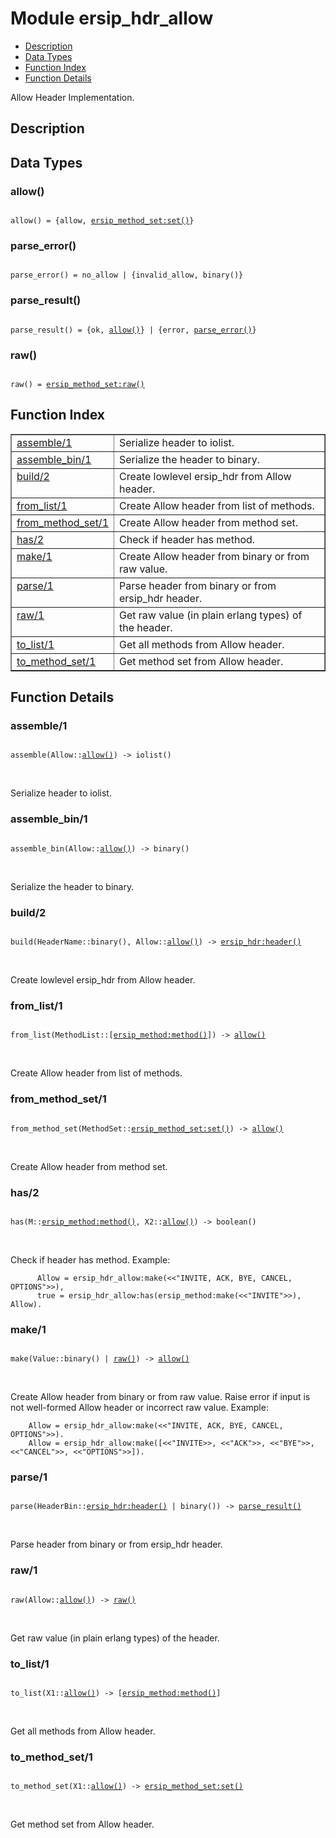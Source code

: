 

# Module ersip_hdr_allow #
* [Description](#description)
* [Data Types](#types)
* [Function Index](#index)
* [Function Details](#functions)

Allow Header Implementation.

<a name="description"></a>

## Description ##

<a name="types"></a>

## Data Types ##




### <a name="type-allow">allow()</a> ###


<pre><code>
allow() = {allow, <a href="ersip_method_set.md#type-set">ersip_method_set:set()</a>}
</code></pre>




### <a name="type-parse_error">parse_error()</a> ###


<pre><code>
parse_error() = no_allow | {invalid_allow, binary()}
</code></pre>




### <a name="type-parse_result">parse_result()</a> ###


<pre><code>
parse_result() = {ok, <a href="#type-allow">allow()</a>} | {error, <a href="#type-parse_error">parse_error()</a>}
</code></pre>




### <a name="type-raw">raw()</a> ###


<pre><code>
raw() = <a href="ersip_method_set.md#type-raw">ersip_method_set:raw()</a>
</code></pre>

<a name="index"></a>

## Function Index ##


<table width="100%" border="1" cellspacing="0" cellpadding="2" summary="function index"><tr><td valign="top"><a href="#assemble-1">assemble/1</a></td><td>Serialize header to iolist.</td></tr><tr><td valign="top"><a href="#assemble_bin-1">assemble_bin/1</a></td><td>Serialize the header to binary.</td></tr><tr><td valign="top"><a href="#build-2">build/2</a></td><td>Create lowlevel ersip_hdr from Allow header.</td></tr><tr><td valign="top"><a href="#from_list-1">from_list/1</a></td><td>Create Allow header from list of methods.</td></tr><tr><td valign="top"><a href="#from_method_set-1">from_method_set/1</a></td><td>Create Allow header from method set.</td></tr><tr><td valign="top"><a href="#has-2">has/2</a></td><td>Check if header has method.</td></tr><tr><td valign="top"><a href="#make-1">make/1</a></td><td>Create Allow header from binary or from raw value.</td></tr><tr><td valign="top"><a href="#parse-1">parse/1</a></td><td>Parse header from binary or from ersip_hdr header.</td></tr><tr><td valign="top"><a href="#raw-1">raw/1</a></td><td>Get raw value (in plain erlang types) of the header.</td></tr><tr><td valign="top"><a href="#to_list-1">to_list/1</a></td><td>Get all methods from Allow header.</td></tr><tr><td valign="top"><a href="#to_method_set-1">to_method_set/1</a></td><td>Get method set from Allow header.</td></tr></table>


<a name="functions"></a>

## Function Details ##

<a name="assemble-1"></a>

### assemble/1 ###

<pre><code>
assemble(Allow::<a href="#type-allow">allow()</a>) -&gt; iolist()
</code></pre>
<br />

Serialize header to iolist.

<a name="assemble_bin-1"></a>

### assemble_bin/1 ###

<pre><code>
assemble_bin(Allow::<a href="#type-allow">allow()</a>) -&gt; binary()
</code></pre>
<br />

Serialize the header to binary.

<a name="build-2"></a>

### build/2 ###

<pre><code>
build(HeaderName::binary(), Allow::<a href="#type-allow">allow()</a>) -&gt; <a href="ersip_hdr.md#type-header">ersip_hdr:header()</a>
</code></pre>
<br />

Create lowlevel ersip_hdr from Allow header.

<a name="from_list-1"></a>

### from_list/1 ###

<pre><code>
from_list(MethodList::[<a href="ersip_method.md#type-method">ersip_method:method()</a>]) -&gt; <a href="#type-allow">allow()</a>
</code></pre>
<br />

Create Allow header from list of methods.

<a name="from_method_set-1"></a>

### from_method_set/1 ###

<pre><code>
from_method_set(MethodSet::<a href="ersip_method_set.md#type-set">ersip_method_set:set()</a>) -&gt; <a href="#type-allow">allow()</a>
</code></pre>
<br />

Create Allow header from method set.

<a name="has-2"></a>

### has/2 ###

<pre><code>
has(M::<a href="ersip_method.md#type-method">ersip_method:method()</a>, X2::<a href="#type-allow">allow()</a>) -&gt; boolean()
</code></pre>
<br />

Check if header has method.
Example:

```
      Allow = ersip_hdr_allow:make(<<"INVITE, ACK, BYE, CANCEL, OPTIONS">>),
      true = ersip_hdr_allow:has(ersip_method:make(<<"INVITE">>), Allow).
```

<a name="make-1"></a>

### make/1 ###

<pre><code>
make(Value::binary() | <a href="#type-raw">raw()</a>) -&gt; <a href="#type-allow">allow()</a>
</code></pre>
<br />

Create Allow header from binary or from raw value.
Raise error if input is not well-formed Allow header or incorrect raw value.
Example:

```
    Allow = ersip_hdr_allow:make(<<"INVITE, ACK, BYE, CANCEL, OPTIONS">>).
    Allow = ersip_hdr_allow:make([<<"INVITE>>, <<"ACK">>, <<"BYE">>, <<"CANCEL">>, <<"OPTIONS">>]).
```

<a name="parse-1"></a>

### parse/1 ###

<pre><code>
parse(HeaderBin::<a href="ersip_hdr.md#type-header">ersip_hdr:header()</a> | binary()) -&gt; <a href="#type-parse_result">parse_result()</a>
</code></pre>
<br />

Parse header from binary or from ersip_hdr header.

<a name="raw-1"></a>

### raw/1 ###

<pre><code>
raw(Allow::<a href="#type-allow">allow()</a>) -&gt; <a href="#type-raw">raw()</a>
</code></pre>
<br />

Get raw value (in plain erlang types) of the header.

<a name="to_list-1"></a>

### to_list/1 ###

<pre><code>
to_list(X1::<a href="#type-allow">allow()</a>) -&gt; [<a href="ersip_method.md#type-method">ersip_method:method()</a>]
</code></pre>
<br />

Get all methods from Allow header.

<a name="to_method_set-1"></a>

### to_method_set/1 ###

<pre><code>
to_method_set(X1::<a href="#type-allow">allow()</a>) -&gt; <a href="ersip_method_set.md#type-set">ersip_method_set:set()</a>
</code></pre>
<br />

Get method set from Allow header.

